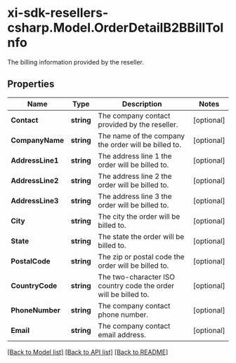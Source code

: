 # xi-sdk-resellers-csharp.Model.OrderDetailB2BBillToInfo
The billing information provided by the reseller.

## Properties

Name | Type | Description | Notes
------------ | ------------- | ------------- | -------------
**Contact** | **string** | The company contact provided by the reseller. | [optional] 
**CompanyName** | **string** | The name of the company the order will be billed to. | [optional] 
**AddressLine1** | **string** | The address line 1 the order will be billed to. | [optional] 
**AddressLine2** | **string** | The address line 2 the order will be billed to. | [optional] 
**AddressLine3** | **string** | The address line 3 the order will be billed to. | [optional] 
**City** | **string** | The city the order will be billed to. | [optional] 
**State** | **string** | The state the order will be billed to. | [optional] 
**PostalCode** | **string** | The zip or postal code the order will be billed to. | [optional] 
**CountryCode** | **string** | The two-character ISO country code the order will be billed to. | [optional] 
**PhoneNumber** | **string** | The company contact phone number. | [optional] 
**Email** | **string** | The company contact email address. | [optional] 

[[Back to Model list]](../README.md#documentation-for-models) [[Back to API list]](../README.md#documentation-for-api-endpoints) [[Back to README]](../README.md)

